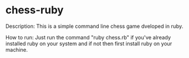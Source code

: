 # chess-ruby

Description:
This is a simple command line chess game dveloped in ruby.

How to run:
Just run the command "ruby chess.rb" if you've already installed ruby on your system and if not then first install ruby on your machine.
